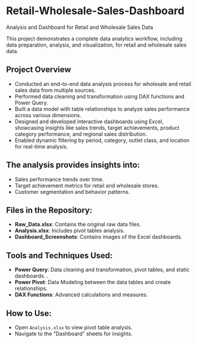 # Retail-Wholesale-Sales-Dashboard
Analysis and Dashboard for Retail and Wholesale Sales Data

This project demonstrates a complete data analytics workflow, including data preparation, analysis, and visualization, for retail and wholesale sales data.

## Project Overview
- Conducted an end-to-end data analysis process for wholesale and retail sales data from multiple sources.
- Performed data cleaning and transformation using DAX functions and Power Query.
- Built a data model with table relationships to analyze sales performance across various dimensions.
- Designed and developed interactive dashboards using Excel, showcasing insights like sales trends, target achievements, product category 
  performance, and regional sales distribution.
- Enabled dynamic filtering by period, category, outlet class, and location for real-time analysis.

## The analysis provides insights into:
- Sales performance trends over time.
- Target achievement metrics for retail and wholesale stores.
- Customer segmentation and behavior patterns.

## Files in the Repository:
- **Raw_Data.xlsx**: Contains the original raw data files.
- **Analysis.xlsx**: Includes pivot tables analysis.
- **Dashboard_Screenshots**: Contains images of the Excel dashboards.

## Tools and Techniques Used:
- **Power Query**: Data cleaning and transformation, pivot tables, and static dashboards. .
- **Power Pivot**: Data Modeling between the data tables and create relationships.
- **DAX Functions**: Advanced calculations and measures.

## How to Use:
- Open `Analysis.xlsx` to view pivot table analysis.
- Navigate to the "Dashboard" sheets for insights.
